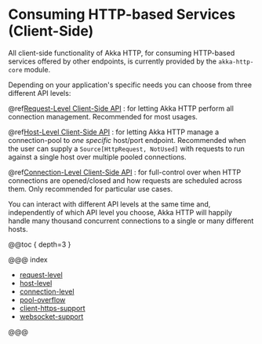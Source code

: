 <a id="http-client-side-java"></a>
# Consuming HTTP-based Services (Client-Side)

All client-side functionality of Akka HTTP, for consuming HTTP-based services offered by other endpoints, is currently
provided by the `akka-http-core` module.

Depending on your application's specific needs you can choose from three different API levels:

@ref[Request-Level Client-Side API](request-level.md#request-level-api-java)
: for letting Akka HTTP perform all connection management. Recommended for most usages.

@ref[Host-Level Client-Side API](host-level.md#host-level-api-java)
: for letting Akka HTTP manage a connection-pool to *one specific* host/port endpoint. Recommended when
  the user can supply a ``Source[HttpRequest, NotUsed]`` with requests to run against a single host
  over multiple pooled connections.

@ref[Connection-Level Client-Side API](connection-level.md#connection-level-api-java)
: for full-control over when HTTP connections are opened/closed and how requests are scheduled across them. Only
  recommended for particular use cases.

You can interact with different API levels at the same time and, independently of which API level you choose,
Akka HTTP will happily handle many thousand concurrent connections to a single or many different hosts.

@@toc { depth=3 }

@@@ index

* [request-level](request-level.md)
* [host-level](host-level.md)
* [connection-level](connection-level.md)
* [pool-overflow](pool-overflow.md)
* [client-https-support](client-https-support.md)
* [websocket-support](websocket-support.md)

@@@
